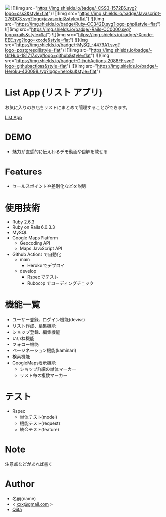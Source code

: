 ![](https://img.shields.io/badge/-HTML5-333.svg?logo=html5&style=flat)
![](img src="https://img.shields.io/badge/-CSS3-1572B6.svg?logo=css3&style=flat")
![](img src="https://img.shields.io/badge/Javascript-276DC3.svg?logo=javascript&style=flat")
![](img src="https://img.shields.io/badge/Ruby-CC342D.svg?logo=php&style=flat")
![](img src="https://img.shields.io/badge/-Rails-CC0000.svg?logo=rails&style=flat")
![](img src="https://img.shields.io/badge/-Xcode-EEE.svg?logo=xcode&style=flat")
![](img src="https://img.shields.io/badge/-MySQL-4479A1.svg?logo=postgresql&style=flat")
![](img src="https://img.shields.io/badge/-GitHub-181717.svg?logo=github&style=flat")
![](img src="https://img.shields.io/badge/-GithubActions-2088FF.svg?logo=githubactions&style=flat")
![](img src="https://img.shields.io/badge/-Heroku-430098.svg?logo=heroku&style=flat")

# List App (リスト アプリ)

お気に入りのお店をリストにまとめて管理することができます。

[List App](https://app-to-list-shops-you-like.herokuapp.com/)

# DEMO

* 魅力が直感的に伝えわるデモ動画や図解を載せる

# Features

* セールスポイントや差別化などを説明

# 使用技術
* Ruby 2.6.3
* Ruby on Rails 6.0.3.3
* MySQL
* Google Maps Platform
  - Geocoding API
  - Maps JavaScript API
* Github Actions で自動化
  - main
    - Heroku でデプロイ
  - develop
    - Rspec でテスト
    - Rubocop でコーディングチェック

# 機能一覧
* ユーザー登録、ログイン機能(devise)
* リスト作成、編集機能
* ショップ登録、編集機能
* いいね機能
* フォロー機能
* ページネーション機能(kaminari)
* 検索機能
* GoogleMaps表示機能
  - ショップ詳細の単体マーカー
  - リスト毎の複数マーカー

# テスト

* Rspec
  - 単体テスト(model)
  - 機能テスト(request)
  - 統合テスト(feature)

# Note

注意点などがあれば書く

# Author

* 名前(name)
* < xxx@gmail.com >
* [Qiita](https://qiita.com/chiuney)
